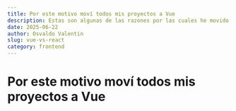 ```yaml
---
title: Por este motivo moví todos mis proyectos a Vue
description: Estas son algunas de las razones por las cuales he movido mis proyectos en react y preferí hacerlos con vue
date: 2025-06-22
author: Osvaldo Valentin
slug: vue-vs-react
category: frontend
---
```


# Por este motivo moví todos mis proyectos a Vue
